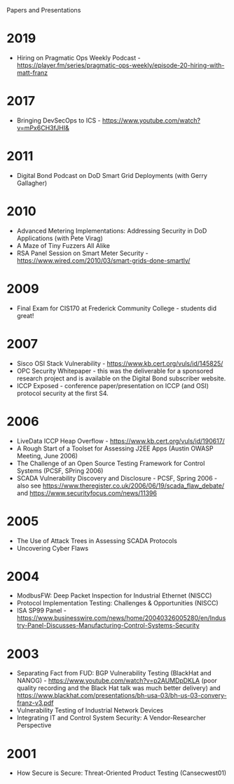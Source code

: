 Papers and Presentations

# 2019
- Hiring on Pragmatic Ops Weekly Podcast - https://player.fm/series/pragmatic-ops-weekly/episode-20-hiring-with-matt-franz

# 2017
- Bringing DevSecOps to ICS - https://www.youtube.com/watch?v=mPx6CH3fJHI&

# 2011
- Digital Bond Podcast on DoD Smart Grid Deployments (with Gerry Gallagher) 

# 2010
- Advanced Metering Implementations: Addressing Security in DoD Applications (with Pete Virag)
- A Maze of Tiny Fuzzers All Alike
- RSA Panel Session on Smart Meter Security - https://www.wired.com/2010/03/smart-grids-done-smartly/

# 2009
- Final Exam for CIS170 at Frederick Community College - students did great!

# 2007
- Sisco OSI Stack Vulnerability - https://www.kb.cert.org/vuls/id/145825/
- OPC Security Whitepaper - this was the deliverable for a sponsored research project and is available on the Digital Bond subscriber website.
- ICCP Exposed - conference paper/presentation on ICCP (and OSI) protocol security at the first S4.

# 2006
- LiveData ICCP Heap Overflow - https://www.kb.cert.org/vuls/id/190617/
- A Rough Start of a Toolset for Assessing J2EE Apps (Austin OWASP Meeting, June 2006)
- The Challenge of an Open Source Testing Framework for Control Systems (PCSF, SPring 2006)
- SCADA Vulnerability Discovery and Disclosure - PCSF, Spring 2006 - also see https://www.theregister.co.uk/2006/06/19/scada_flaw_debate/ and https://www.securityfocus.com/news/11396

# 2005
- The Use of Attack Trees in Assessing SCADA Protocols
- Uncovering Cyber Flaws

# 2004
- ModbusFW: Deep Packet Inspection for Industrial Ethernet (NISCC) 
- Protocol Implementation Testing: Challenges & Opportunities (NISCC)
- ISA SP99 Panel - https://www.businesswire.com/news/home/20040326005280/en/Industry-Panel-Discusses-Manufacturing-Control-Systems-Security

# 2003
- Separating Fact from FUD: BGP Vulnerability Testing (BlackHat and NANOG) - https://www.youtube.com/watch?v=p2AUMDpDKLA  (poor quality recording and the Black Hat talk was much better delivery) and https://www.blackhat.com/presentations/bh-usa-03/bh-us-03-convery-franz-v3.pdf
- Vulnerability Testing of Industrial Network Devices
- Integrating IT and Control System Security: A Vendor-Researcher Perspective

# 2001
- How Secure is Secure: Threat-Oriented Product Testing (Cansecwest01)
